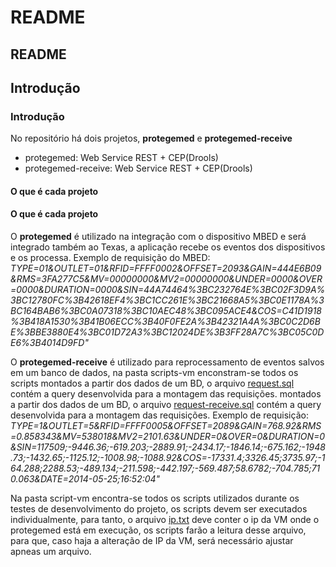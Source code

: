 # README
## README

## Introdução
### Introdução
No repositório há dois projetos, **protegemed** e **protegemed-receive**

* protegemed: Web Service REST + CEP(Drools)
* protegemed-receive: Web Service REST + CEP(Drools)

#### **O que é cada projeto**
#### O que é cada projeto
O **protegemed** é utilizado na integração com o dispositivo MBED e será integrado também ao Texas, a aplicação recebe os eventos dos dispositivos e os processa.
Exemplo de requisição do MBED:
*TYPE=01&OUTLET=01&RFID=FFFF0002&OFFSET=2093&GAIN=444E6B09&RMS=3FA277C5&MV=00000000&MV2=00000000&UNDER=0000&OVER=0000&DURATION=0000&SIN=44A74464%3BC232764E%3BC02F3D9A%3BC12780FC%3B42618EF4%3BC1CC261E%3BC21668A5%3BC0E1178A%3BC164BAB6%3BC0A07318%3BC10AEC48%3BC095ACE4&COS=C41D1918%3B418A1530%3B41B06ECC%3B40F0FE2A%3B42321A4A%3BC0C2D6BE%3BBE3880E4%3BC01D72A3%3BC12024DE%3B3FF28A7C%3BC05C0DE6%3B4014D9FD"*

O **protegemed-receive** é utilizado para reprocessamento de eventos salvos em um banco de dados, na pasta scripts-vm enconstram-se todos os scripts
montados a partir dos dados de um BD, o arquivo [request.sql](script-vm/request.sql) contém a query desenvolvida para a montagem das requisições.
montados a partir dos dados de um BD, o arquivo [request-receive.sql](script-vm/request-receive.sql) contém a query desenvolvida para a montagem das requisições.
Exemplo de requisição:
*TYPE=1&OUTLET=5&RFID=FFFF0005&OFFSET=2089&GAIN=768.92&RMS=0.858343&MV=538018&MV2=2101.63&UNDER=0&OVER=0&DURATION=0&SIN=117509;-9446.36;-619.203;-2889.91;-2434.17;-1846.14;-675.162;-1948.73;-1432.65;-1125.12;-1008.98;-1088.92&COS=-17331.4;3326.45;3735.97;-164.288;2288.53;-489.134;-211.598;-442.197;-569.487;58.6782;-704.785;710.063&DATE=2014-05-25;16:52:04"*

Na pasta script-vm encontra-se todos os scripts utilizados durante os testes de desenvolvimento do projeto, os scripts devem ser executados individualmente, para tanto, o arquivo [ip.txt](script-vm/ip.txt) deve conter o ip da VM onde o protegemed está em execução, os scripts farão a leitura desse arquivo, para que, caso haja a alteração de IP da VM, será necessário ajustar apneas um arquivo.
